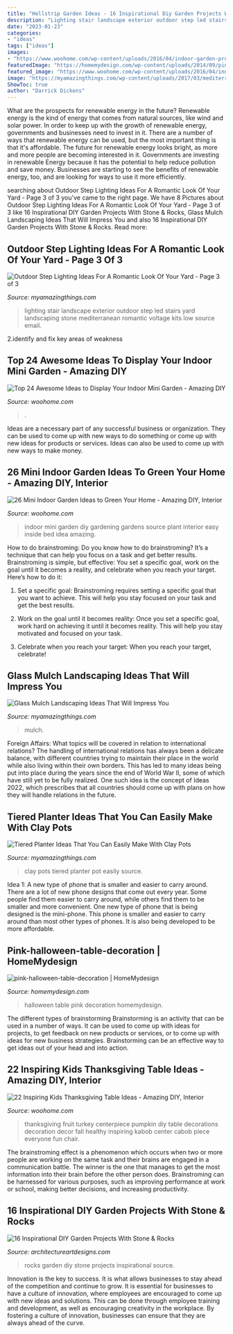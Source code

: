 ```yaml
---
title: "Hellstrip Garden Ideas - 16 Inspirational Diy Garden Projects With Stone &amp; Rocks"
description: "Lighting stair landscape exterior outdoor step led stairs yard landscaping stone mediterranean romantic voltage kits low source email"
date: "2023-01-23"
categories:
- "ideas"
tags: ["ideas"]
images:
- "https://www.woohome.com/wp-content/uploads/2016/04/indoor-garden-projects-13.jpg"
featuredImage: "https://homemydesign.com/wp-content/uploads/2014/09/pink-halloween-table-decoration.jpg"
featured_image: "https://www.woohome.com/wp-content/uploads/2016/04/indoor-garden-projects-13.jpg"
image: "https://myamazingthings.com/wp-content/uploads/2017/03/mediterranean-landscape.jpg"
ShowToc: true
author: "Darrick Dickens"
---
```



What are the prospects for renewable energy in the future?
Renewable energy is the kind of energy that comes from natural sources, like wind and solar power. In order to keep up with the growth of renewable energy, governments and businesses need to invest in it. There are a number of ways that renewable energy can be used, but the most important thing is that it's affordable. 
The future for renewable energy looks bright, as more and more people are becoming interested in it. Governments are investing in renewable Energy because it has the potential to help reduce pollution and save money. Businesses are starting to see the benefits of renewable energy, too, and are looking for ways to use it more efficiently.

	

		
searching about Outdoor Step Lighting Ideas For A Romantic Look Of Your Yard - Page 3 of 3 you've came to the right page. We have 8 Pictures about Outdoor Step Lighting Ideas For A Romantic Look Of Your Yard - Page 3 of 3 like 16 Inspirational DIY Garden Projects With Stone &amp; Rocks, Glass Mulch Landscaping Ideas That Will Impress You and also 16 Inspirational DIY Garden Projects With Stone &amp; Rocks. Read more:
		
    
## Outdoor Step Lighting Ideas For A Romantic Look Of Your Yard - Page 3 Of 3

<img loading=lazy src="https://myamazingthings.com/wp-content/uploads/2017/03/mediterranean-landscape.jpg" onerror="this.onerror=null;this.src='https://tse3.mm.bing.net/th?id=OIP.jm899ICtGZfzGAhm4Gx7TgHaJ3&amp;pid=15.1';" alt="Outdoor Step Lighting Ideas For A Romantic Look Of Your Yard - Page 3 of 3">

_Source: myamazingthings.com_

>lighting stair landscape exterior outdoor step led stairs yard landscaping stone mediterranean romantic voltage kits low source email. 

	

2.identify and fix key areas of weakness 

    
## Top 24 Awesome Ideas To Display Your Indoor Mini Garden - Amazing DIY

<img loading=lazy src="https://www.woohome.com/wp-content/uploads/2016/04/indoor-garden-projects-13.jpg" onerror="this.onerror=null;this.src='https://tse2.mm.bing.net/th?id=OIP.Ki_UXHZ1V1w7he8dPZSgBAHaLH&amp;pid=15.1';" alt="Top 24 Awesome Ideas to Display Your Indoor Mini Garden - Amazing DIY">

_Source: woohome.com_

>. 

	

Ideas are a necessary part of any successful business or organization. They can be used to come up with new ways to do something or come up with new ideas for products or services. Ideas can also be used to come up with new ways to make money.

    
## 26 Mini Indoor Garden Ideas To Green Your Home - Amazing DIY, Interior

<img loading=lazy src="http://www.woohome.com/wp-content/uploads/2014/03/Mini-Indoor-Gardening-2.jpg" onerror="this.onerror=null;this.src='https://tse1.mm.bing.net/th?id=OIP.fvWcVsV1pRPF7W_PzotdaAHaLG&amp;pid=15.1';" alt="26 Mini Indoor Garden Ideas to Green Your Home - Amazing DIY, Interior">

_Source: woohome.com_

>indoor mini garden diy gardening gardens source plant interior easy inside bed idea amazing. 

	

How to do brainstroming:
Do you know how to do brainstroming? It’s a technique that can help you focus on a task and get better results. Brainstroming is simple, but effective: You set a specific goal, work on the goal until it becomes a reality, and celebrate when you reach your target. Here’s how to do it: 
1. Set a specific goal: Brainstroming requires setting a specific goal that you want to achieve. This will help you stay focused on your task and get the best results. 

2. Work on the goal until it becomes reality: Once you set a specific goal, work hard on achieving it until it becomes reality. This will help you stay motivated and focused on your task. 

3. Celebrate when you reach your target: When you reach your target, celebrate!

    
## Glass Mulch Landscaping Ideas That Will Impress You

<img loading=lazy src="https://myamazingthings.com/wp-content/uploads/2017/04/landscape6-768x1024.jpg" onerror="this.onerror=null;this.src='https://tse3.mm.bing.net/th?id=OIP.MoJtwh-F3Q2AYwpwJrtyWgHaJ4&amp;pid=15.1';" alt="Glass Mulch Landscaping Ideas That Will Impress You">

_Source: myamazingthings.com_

>mulch. 

	

Foreign Affairs: What topics will be covered in relation to international relations?
The handling of international relations has always been a delicate balance, with different countries trying to maintain their place in the world while also living within their own borders. This has led to many ideas being put into place during the years since the end of World War II, some of which have still yet to be fully realized. One such idea is the concept of Ideas 2022, which prescribes that all countries should come up with plans on how they will handle relations in the future.

    
## Tiered Planter Ideas That You Can Easily Make With Clay Pots

<img loading=lazy src="http://myamazingthings.com/wp-content/uploads/2017/07/clay-pot-ideas-5.jpeg" onerror="this.onerror=null;this.src='https://tse4.mm.bing.net/th?id=OIP.E8Wz8UGR_xs_H9BitXGH0QHaLH&amp;pid=15.1';" alt="Tiered Planter Ideas That You Can Easily Make With Clay Pots">

_Source: myamazingthings.com_

>clay pots tiered planter pot easily source. 

	

Idea 1: A new type of phone that is smaller and easier to carry around.
There are a lot of new phone designs that come out every year. Some people find them easier to carry around, while others find them to be smaller and more convenient. One new type of phone that is being designed is the mini-phone. This phone is smaller and easier to carry around than most other types of phones. It is also being developed to be more affordable.

    
## Pink-halloween-table-decoration | HomeMydesign

<img loading=lazy src="https://homemydesign.com/wp-content/uploads/2014/09/pink-halloween-table-decoration.jpg" onerror="this.onerror=null;this.src='https://tse4.mm.bing.net/th?id=OIP.SY18StK4O_4xomBvnvwmowHaLH&amp;pid=15.1';" alt="pink-halloween-table-decoration | HomeMydesign">

_Source: homemydesign.com_

>halloween table pink decoration homemydesign. 

	

The different types of brainstorming
Brainstorming is an activity that can be used in a number of ways. It can be used to come up with ideas for projects, to get feedback on new products or services, or to come up with ideas for new business strategies. Brainstorming can be an effective way to get ideas out of your head and into action.

    
## 22 Inspiring Kids Thanksgiving Table Ideas - Amazing DIY, Interior

<img loading=lazy src="http://www.woohome.com/wp-content/uploads/2013/11/Inspiring-Thanksgiving-Kids-Tables-4.jpg" onerror="this.onerror=null;this.src='https://tse1.mm.bing.net/th?id=OIP.XKAGHeiCcGiwmYp466UrmgHaLK&amp;pid=15.1';" alt="22 Inspiring Kids Thanksgiving Table Ideas - Amazing DIY, Interior">

_Source: woohome.com_

>thanksgiving fruit turkey centerpiece pumpkin diy table decorations decoration decor fall healthy inspiring kabob center cabob piece everyone fun chair. 

	

The brainstroming effect is a phenomenon which occurs when two or more people are working on the same task and their brains are engaged in a communication battle. The winner is the one that manages to get the most information into their brain before the other person does. Brainstroming can be harnessed for various purposes, such as improving performance at work or school, making better decisions, and increasing productivity.

    
## 16 Inspirational DIY Garden Projects With Stone &amp; Rocks

<img loading=lazy src="https://www.architectureartdesigns.com/wp-content/uploads/2015/05/644.jpg" onerror="this.onerror=null;this.src='https://tse3.mm.bing.net/th?id=OIP.xfHFhsN9XWAYxkq_QKks4gHaF0&amp;pid=15.1';" alt="16 Inspirational DIY Garden Projects With Stone &amp; Rocks">

_Source: architectureartdesigns.com_

>rocks garden diy stone projects inspirational source. 

	

Innovation is the key to success. It is what allows businesses to stay ahead of the competition and continue to grow. It is essential for businesses to have a culture of innovation, where employees are encouraged to come up with new ideas and solutions. This can be done through employee training and development, as well as encouraging creativity in the workplace. By fostering a culture of innovation, businesses can ensure that they are always ahead of the curve.


